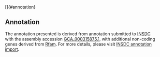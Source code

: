 []{#annotation}

Annotation
----------

The annotation presented is derived from annotation submitted to
[INSDC](http://www.insdc.org) with the assembly accession
[GCA\_000315875.1](http://www.ebi.ac.uk/ena/data/view/GCA_000315875.1),
with additional non-coding genes derived from
[Rfam](http://rfam.xfam.org/). For more details, please visit [INSDC
annotation
import](http://ensemblgenomes.org/info/data/insdc_annotation).
